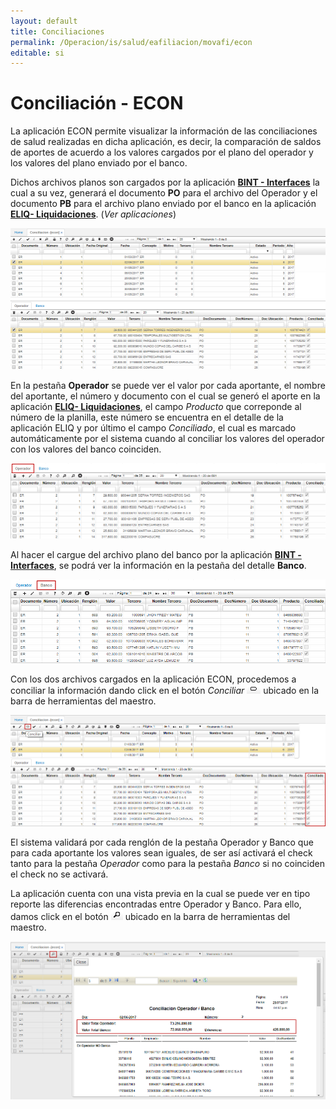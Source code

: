 ```yaml
---
layout: default
title: Conciliaciones
permalink: /Operacion/is/salud/eafiliacion/movafi/econ
editable: si
---
```


# Conciliación - ECON

La aplicación ECON permite visualizar la información de las conciliaciones de salud realizadas en dicha aplicación, es decir, la comparación de saldos de aportes de acuerdo a los valores cargados por el plano del operador y los valores del plano enviado por el banco.  

Dichos archivos planos son cargados por la aplicación [**BINT - Interfaces**](http://docs.oasiscom.com/Operacion/utility/barchi/bint#archivos-conciliación-salud) la cual a su vez, generará el documento **PO** para el archivo del Operador y el documento **PB** para el archivo plano enviado por el banco en la aplicación [**ELIQ- Liquidaciones**](http://docs.oasiscom.com/Operacion/is/salud/eafiliacion/movafi/eliq#archivos-de-conciliación). (_Ver aplicaciones_)

![](econ.png)

En la pestaña **Operador** se puede ver el valor por cada aportante, el nombre del aportante, el número y documento con el cual se generó el aporte en la aplicación [**ELIQ- Liquidaciones**](http://docs.oasiscom.com/Operacion/is/salud/eafiliacion/movafi/eliq#archivos-de-conciliación), el campo _Producto_ que correponde al número de la planilla, este número se encuentra en el detalle de la aplicación ELIQ y por último el campo _Conciliado_, el cual es marcado automáticamente por el sistema cuando al conciliar los valores del operador con los valores del banco coinciden.  

![](econ1.png)

Al hacer el cargue del archivo plano del banco por la aplicación [**BINT - Interfaces**](http://docs.oasiscom.com/Operacion/utility/barchi/bint#archivos-conciliación-salud), se podrá ver la información en la pestaña del detalle **Banco**. 

![](econ2.png)

Con los dos archivos cargados en la aplicación ECON, procedemos a conciliar la información dando click en el botón _Conciliar_ ![](boton.png) ubicado en la barra de herramientas del maestro.  

![](econ3.png)

El sistema validará por cada renglón de la pestaña Operador y Banco que para cada aportante los valores sean iguales, de ser así activará el check tanto para la pestaña _Operador_ como para la pestaña _Banco_ si no coinciden el check no se activará.  

La aplicación cuenta con una vista previa en la cual se puede ver en tipo reporte las diferencias encontradas entre Operador y Banco. Para ello, damos click en el botón ![](lupa.png) ubicado en la barra de herramientas del maestro.  

![](econ4.png)
